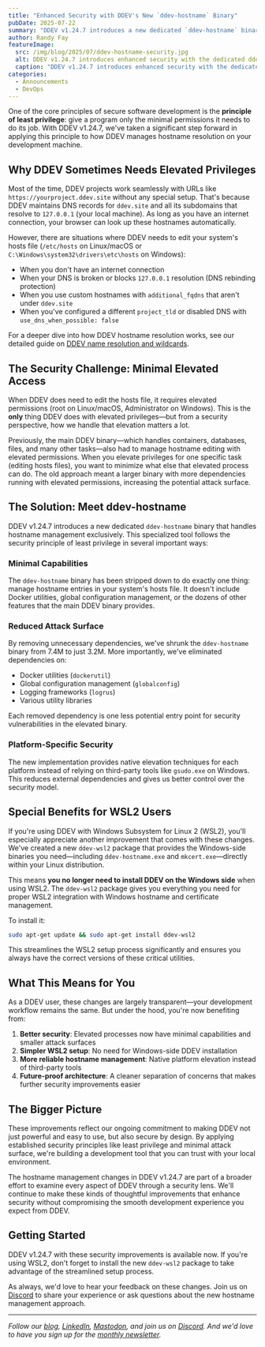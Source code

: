 ```yaml
---
title: "Enhanced Security with DDEV's New `ddev-hostname` Binary"
pubDate: 2025-07-22
summary: "DDEV v1.24.7 introduces a new dedicated `ddev-hostname` binary that improves security by minimizing elevated privileges and simplifies WSL2 setup with the new ddev-wsl2 package."
author: Randy Fay
featureImage:
  src: /img/blog/2025/07/ddev-hostname-security.jpg
  alt: DDEV v1.24.7 introduces enhanced security with the dedicated ddev-hostname binary
  caption: "DDEV v1.24.7 introduces enhanced security with the dedicated ddev-hostname binary"
categories:
  - Announcements
  - DevOps
---
```


One of the core principles of secure software development is the **principle of least privilege**: give a program only the minimal permissions it needs to do its job. With DDEV v1.24.7, we've taken a significant step forward in applying this principle to how DDEV manages hostname resolution on your development machine.

## Why DDEV Sometimes Needs Elevated Privileges

Most of the time, DDEV projects work seamlessly with URLs like `https://yourproject.ddev.site` without any special setup. That's because DDEV maintains DNS records for `ddev.site` and all its subdomains that resolve to `127.0.0.1` (your local machine). As long as you have an internet connection, your browser can look up these hostnames automatically.

However, there are situations where DDEV needs to edit your system's hosts file (`/etc/hosts` on Linux/macOS or `C:\Windows\system32\drivers\etc\hosts` on Windows):

- When you don't have an internet connection
- When your DNS is broken or blocks `127.0.0.1` resolution (DNS rebinding protection)
- When you use custom hostnames with `additional_fqdns` that aren't under `ddev.site`
- When you've configured a different `project_tld` or disabled DNS with `use_dns_when_possible: false`

For a deeper dive into how DDEV hostname resolution works, see our detailed guide on [DDEV name resolution and wildcards](ddev-name-resolution-wildcards.md).

## The Security Challenge: Minimal Elevated Access

When DDEV does need to edit the hosts file, it requires elevated permissions (root on Linux/macOS, Administrator on Windows). This is the **only** thing DDEV does with elevated privileges—but from a security perspective, how we handle that elevation matters a lot.

Previously, the main DDEV binary—which handles containers, databases, files, and many other tasks—also had to manage hostname editing with elevated permissions. When you elevate privileges for one specific task (editing hosts files), you want to minimize what else that elevated process can do. The old approach meant a larger binary with more dependencies running with elevated permissions, increasing the potential attack surface.

## The Solution: Meet ddev-hostname

DDEV v1.24.7 introduces a new dedicated `ddev-hostname` binary that handles hostname management exclusively. This specialized tool follows the security principle of least privilege in several important ways:

### Minimal Capabilities
The `ddev-hostname` binary has been stripped down to do exactly one thing: manage hostname entries in your system's hosts file. It doesn't include Docker utilities, global configuration management, or the dozens of other features that the main DDEV binary provides.

### Reduced Attack Surface
By removing unnecessary dependencies, we've shrunk the `ddev-hostname` binary from 7.4M to just 3.2M. More importantly, we've eliminated dependencies on:
- Docker utilities (`dockerutil`)
- Global configuration management (`globalconfig`) 
- Logging frameworks (`logrus`)
- Various utility libraries

Each removed dependency is one less potential entry point for security vulnerabilities in the elevated binary.

### Platform-Specific Security
The new implementation provides native elevation techniques for each platform instead of relying on third-party tools like `gsudo.exe` on Windows. This reduces external dependencies and gives us better control over the security model.

## Special Benefits for WSL2 Users

If you're using DDEV with Windows Subsystem for Linux 2 (WSL2), you'll especially appreciate another improvement that comes with these changes. We've created a new `ddev-wsl2` package that provides the Windows-side binaries you need—including `ddev-hostname.exe` and `mkcert.exe`—directly within your Linux distribution.

This means **you no longer need to install DDEV on the Windows side** when using WSL2. The `ddev-wsl2` package gives you everything you need for proper WSL2 integration with Windows hostname and certificate management.

To install it:

```bash
sudo apt-get update && sudo apt-get install ddev-wsl2
```

This streamlines the WSL2 setup process significantly and ensures you always have the correct versions of these critical utilities.

## What This Means for You

As a DDEV user, these changes are largely transparent—your development workflow remains the same. But under the hood, you're now benefiting from:

1. **Better security**: Elevated processes now have minimal capabilities and smaller attack surfaces
2. **Simpler WSL2 setup**: No need for Windows-side DDEV installation
3. **More reliable hostname management**: Native platform elevation instead of third-party tools
4. **Future-proof architecture**: A cleaner separation of concerns that makes further security improvements easier

## The Bigger Picture

These improvements reflect our ongoing commitment to making DDEV not just powerful and easy to use, but also secure by design. By applying established security principles like least privilege and minimal attack surface, we're building a development tool that you can trust with your local environment.

The hostname management changes in DDEV v1.24.7 are part of a broader effort to examine every aspect of DDEV through a security lens. We'll continue to make these kinds of thoughtful improvements that enhance security without compromising the smooth development experience you expect from DDEV.

## Getting Started

DDEV v1.24.7 with these security improvements is available now. If you're using WSL2, don't forget to install the new `ddev-wsl2` package to take advantage of the streamlined setup process.

As always, we'd love to hear your feedback on these changes. Join us on [Discord](/s/discord) to share your experience or ask questions about the new hostname management approach.

---

*Follow our [blog](https://ddev.com/blog/), [LinkedIn](https://www.linkedin.com/company/ddev-foundation), [Mastodon](https://fosstodon.org/@ddev), and join us on [Discord](/s/discord). And we'd love to have you sign up for the [monthly newsletter](/newsletter).*
